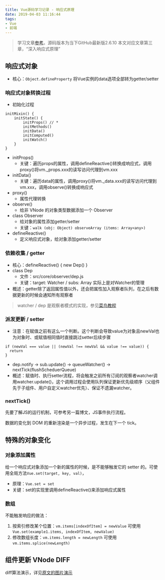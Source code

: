 ```yaml
---
title: Vue源码学习记录 - 响应式原理
date: 2019-04-03 11:16:44
tags:
- Vue
- 前端
---
```


> 学习文章[参考](https://ustbhuangyi.github.io/vue-analysis/)。源码版本为当下GitHub最新版2.6.10
> 本文对应文章第三章，“深入响应式原理”

## 响应式对象 

* 核心：`Object.defineProperty` 将Vue实例的data选项全部转为getter/setter

### 响应式对象转换过程

* 初始化过程

````
initMixin() {
    initState() {
        initProps() // * 
        initMethods()
        initData()
        initComputed()
        initWatch()
    }
}
````

* initProps()
  * 关键：遍历props的属性，调用defineReactive()转换成响应式，调用proxy()将vm._props.xxx的读写访问代理到vm.xxx
* initData()
  * 关键：遍历data的属性，调用proxy()将vm._data.xxx的读写访问代理到vm.xxx，调用observe()转换成响应式
* proxy()
  * 属性代理转换
* observe()
  * 给非 VNode 的对象类型数据添加一个 Observer
* class Observer
  * 给对象的属性添加getter/setter
  * 关键：`walk (obj: Object) observeArray (items: Array<any>)`
* defineReactive()
  * 定义响应式对象，给对象添加getter/setter

### 依赖收集 / getter

* 核心：defineReactive() { new Dep() }
* class Dep
  * 文件：src/core/observer/dep.js
  * 关键：target: Watcher / subs: Array<Watcher> 实际上是对Watcher的管理
* 概述：getter除了返回属性值以外，还会把属性加入观察者队列，在之后有数据更新的时候会通知所有观察者

> watcher / dep 是观察者模式的实现，参见[菜鸟教程](http://www.runoob.com/design-pattern/observer-pattern.html)

### 派发更新 / setter

* 注意：在赋值之前有这么一个判断。这个判断会导致value为对象且newVal也为对象时、或赋值相同值时直接跳过setter后续步骤

````
if (newVal === value || (newVal !== newVal && value !== value)) {
  return
}
````

* dep.notify -> sub.update() -> queueWatcher() -> nextTick(flushScheduerQueue) 
* 概述：赋值时、执行setter流程，将会触发之前所有订阅的观察者watcher调用watcher.update()，这个调用过程会使用队列保证更新优先级顺序（父组件先于子组件、用户自定义watcher优先）、保证不遗漏watcher。

### nextTick()

先要了解JS的运行机制，可参考另一篇博文，JS事件执行流程。

数据的变化到 DOM 的重新渲染是一个异步过程，发生在下一个 tick。

## 特殊的对象变化

### 对象添加属性

给一个响应式对象添加一个新的属性的时候，是不能够触发它的 setter 的。可使用全局方法`Vue.set(target, key, val)`，

* 原理：`Vue.set = set`
* 关键：set的实现里调用defineReactive()来添加响应式属性

### 数组

不能触发响应的做法：

1. 按索引修改某个位置：`vm.items[indexOfItem] = newValue` 可使用`Vue.set(example1.items, indexOfItem, newValue)`
2. 修改数组长度：`vm.items.length = newLength` 可使用`vm.items.splice(newLength)`

## 组件更新 VNode DIFF

diff算法演示，详见[原文的图片演示](https://ustbhuangyi.github.io/vue-analysis/reactive/component-update.html#updatechildren)